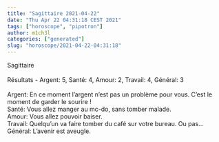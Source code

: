 ```yaml
---
title: "Sagittaire 2021-04-22"
date: "Thu Apr 22 04:31:18 CEST 2021"
tags: ["horoscope", "pipotron"]
author: m1ch3l
categories: ["generated"]
slug: "horoscope/2021-04-22-04:31:18"
---
```


Sagittaire<br>
<br>
Résultats - Argent: 5, Santé: 4, Amour: 2, Travail: 4, Général: 3<br>
<br>
Argent:  En ce moment l’argent n’est pas un problème pour vous. C’est le moment de garder le sourire !<br>
Santé:   Vous allez manger au mc-do, sans tomber malade. <br>
Amour:   Vous allez pouvoir baiser. <br>
Travail: Quelqu’un va faire tomber du café sur votre bureau. Ou pas...<br>
Général: L’avenir est aveugle.<br>
